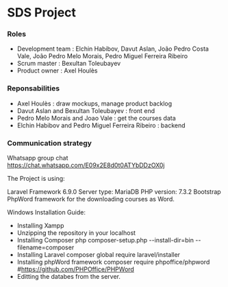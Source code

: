 # SDS Project

### Roles
- Development team : Elchin Habibov, Davut Aslan, João Pedro Costa Vale, João Pedro Melo Morais, Pedro Miguel Ferreira Ribeiro
- Scrum master : Bexultan Toleubayev
- Product owner : Axel Houlès

### Reponsabilities 
- Axel Houlès : draw mockups, manage product backlog
- Davut Aslan and Bexultan Toleubayev : front end
- Pedro Melo Morais and Joao Vale : get the courses data
- Elchin Habibov and Pedro Miguel Ferreira Ribeiro : backend
### Communication strategy
Whatsapp group chat 
https://chat.whatsapp.com/E09x2E8d0t0ATYbDDzOX0j


The Project is using:

Laravel Framework 6.9.0
Server type: MariaDB
PHP version: 7.3.2
Bootstrap
PhpWord framework for the downloading courses as Word.


Windows Installation Guide:
- Installing Xampp
- Unzipping the repository in your localhost    
- Installing Composer
    php composer-setup.php --install-dir=bin --filename=composer
- Installing Laravel
    composer global require laravel/installer
- Installing phpWord framework
    composer require phpoffice/phpword #https://github.com/PHPOffice/PHPWord
- Editting the databes from the server.
